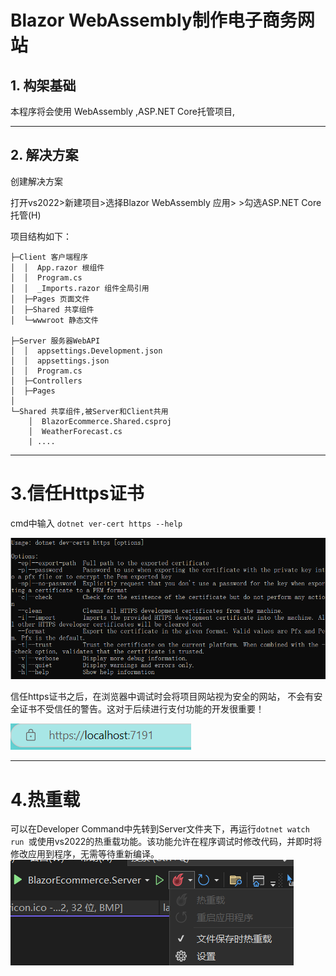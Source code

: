 # Blazor WebAssembly制作电子商务网站

## 1. 构架基础

 本程序将会使用 WebAssembly ,ASP.NET Core托管项目,
***

## 2. 解决方案

创建解决方案

打开vs2022>新建项目>选择Blazor WebAssembly 应用> >勾选ASP.NET Core托管(H)

项目结构如下：

```
├─Client 客户端程序
│  │  App.razor 根组件
│  │  Program.cs 
│  │  _Imports.razor 组件全局引用
│  ├─Pages 页面文件
│  ├─Shared 共享组件
│  └─wwwroot 静态文件
                    
├─Server 服务器WebAPI
│  │  appsettings.Development.json
│  │  appsettings.json
│  │  Program.cs
│  ├─Controllers 
│  ├─Pages
│          
└─Shared 共享组件,被Server和Client共用
    │  BlazorEcommerce.Shared.csproj
    │  WeatherForecast.cs
    | ....
```

***

# 3.信任Https证书

cmd中输入 `dotnet ver-cert https --help`

![](2022-10-26-01-02-49.png)

信任https证书之后，在浏览器中调试时会将项目网站视为安全的网站，
不会有安全证书不受信任的警告。这对于后续进行支付功能的开发很重要！

![](2022-10-26-01-17-31.png)
***

# 4.热重载

可以在Developer Command中先转到Server文件夹下，再运行`dotnet watch run `或使用vs2022的热重载功能。该功能允许在程序调试时修改代码，并即时将修改应用到程序，无需等待重新编译。
![](2022-10-26-01-22-42.png)

